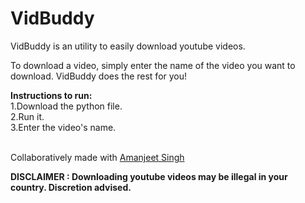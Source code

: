 # VidBuddy
VidBuddy is an utility to easily download youtube videos.

To  download a video, simply enter the name of the video you want to download.
VidBuddy does the rest for you!

<b>Instructions to run:</b>
<br>1.Download the python file.<br>
2.Run it.<br>
3.Enter the video's name.<br><br>

Collaboratively made with [Amanjeet Singh](https://github.com/amanjeetsingh150) 

<b>DISCLAIMER : Downloading youtube videos may be illegal in your country. Discretion advised.</b>

